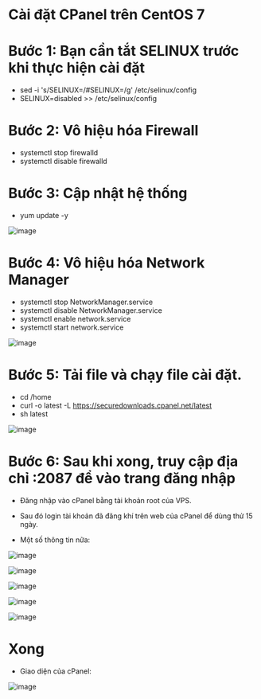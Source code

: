 
#  Cài đặt CPanel trên CentOS 7

# Bước 1: Bạn cần tắt SELINUX trước khi thực hiện cài đặt

- sed -i 's/SELINUX=/#SELINUX=/g' /etc/selinux/config
- SELINUX=disabled >> /etc/selinux/config

# Bước 2: Vô hiệu hóa Firewall

- systemctl stop firewalld
- systemctl disable firewalld

# Bước 3: Cập nhật hệ thống

- yum update -y

![image](https://user-images.githubusercontent.com/95491130/186048455-c7c019e1-b30e-4238-8405-02ff09cb2ee5.png)

# Bước 4: Vô hiệu hóa Network Manager

- systemctl stop NetworkManager.service
- systemctl disable NetworkManager.service
- systemctl enable network.service
- systemctl start network.service

![image](https://user-images.githubusercontent.com/95491130/186056806-3c4cef61-2540-4d3f-bae5-a69898402135.png)


# Bước 5: Tải file và chạy file cài đặt.

- cd /home
- curl -o latest -L https://securedownloads.cpanel.net/latest
- sh latest

![image](https://user-images.githubusercontent.com/95491130/186048617-172c8963-db01-400f-a62c-5be9cd7e6d51.png)

# Bước 6: Sau khi xong, truy cập địa chỉ :2087 để vào trang đăng nhập

- Đăng nhập vào cPanel bằng tài khoản root của VPS.

- Sau đó login tài khoản đã đăng khí trên web của cPanel để dùng thử 15 ngày.

- Một số thông tin nữa:

![image](https://user-images.githubusercontent.com/95491130/186050330-1ee031c1-1be6-4ef0-b1b8-7e24c8962e38.png)

![image](https://user-images.githubusercontent.com/95491130/186050407-68c31c7d-ae96-4fe9-9bf5-0e237bb7a13f.png)

![image](https://user-images.githubusercontent.com/95491130/186050558-0a96fcd7-e3db-4e16-aa2a-f68a2a0d283d.png)

![image](https://user-images.githubusercontent.com/95491130/186050611-c062ec6e-a432-4139-a5b1-1d5a7de84f4d.png)

![image](https://user-images.githubusercontent.com/95491130/186050904-924b59a1-3cff-464a-af53-02ca96a973e6.png)

# Xong
- Giao diện của cPanel:

![image](https://user-images.githubusercontent.com/95491130/186055004-2615b118-08d4-4186-8f0a-4003481905f6.png)

 

